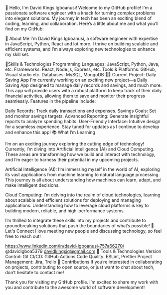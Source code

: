 👋 Hello, I'm David Kings Igboanusi!
Welcome to my GitHub profile! I'm a passionate software engineer with a knack for turning complex problems into elegant solutions. My journey in tech has been an exciting blend of coding, learning, and collaboration. Here’s a little about me and what you’ll find on my GitHub:

🚀 About Me
I'm David Kings Igboanusi, a software engineer with expertise in JavaScript, Python, React and lot more. I thrive on building scalable and efficient systems, and I’m always exploring new technologies to enhance my skill set.

🎯Skills & Technologies
Programming Languages: JavaScript, Python, Java, etc.
Frameworks: React, Node.js, Express, etc.
Tools & Platforms: GitHub, Visual studio etc.
Databases: MySQL, MongoDB
🌟🚀 Current Project: Daily Saving App
I'm currently working on an exciting new project—a Daily Saving App designed to manage daily records and savings, and much more. This app will provide users with a robust platform to keep track of their daily financial activities, allowing them to save and monitor their progress seamlessly. Features in the pipeline include:

Daily Records: Track daily transactions and expenses.
Savings Goals: Set and monitor savings targets.
Advanced Reporting: Generate insightful reports to analyze spending habits.
User-Friendly Interface: Intuitive design for a seamless experience.
Stay tuned for updates as I continue to develop and enhance this app!
📚 What I’m Learning

I’m on an exciting journey exploring the cutting edge of technology! Currently, I’m diving into Artificial Intelligence (AI) and Cloud Computing. These areas are transforming how we build and interact with technology, and I’m eager to harness their potential in my upcoming projects.

Artificial Intelligence (AI): I’m immersing myself in the world of AI, exploring its vast applications from machine learning to natural language processing. This journey is all about understanding how machines can learn, adapt, and make intelligent decisions.

Cloud Computing: I’m delving into the realm of cloud technologies, learning about scalable and efficient solutions for deploying and managing applications. Understanding how to leverage cloud platforms is key to building modern, reliable, and high-performance systems.

I’m thrilled to integrate these skills into my projects and contribute to groundbreaking solutions that push the boundaries of what’s possible!
🤝 Let's Connect
I love meeting new people and discussing technology, so feel free to reach out!

https://www.linkedin.com/in/david-igboanusi-757a66270/
@davidigboa5379
davidkingsig@gmail.com 
🔧 Tools & Technologies
Version Control: Git
CI/CD: GitHub Actions
Code Quality: ESLint, Prettier
Project Management: Jira, Trello
📂 Contributions
If you’re interested in collaborating on projects, contributing to open source, or just want to chat about tech, don’t hesitate to contact me!

Thank you for visiting my GitHub profile. I’m excited to share my work with you and contribute to the awesome world of software development!


